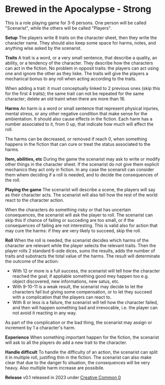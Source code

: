 
# Brewed in the Apocalypse - Strong

This is a role playing game for 3-6 persons. One person will be called
"Scenarist", while the others will be called "Players".

__Setup__ The players write 8 traits on the character sheet, then they write
the character name.  They should also keep some space for harms, notes, and
anything wlse asked by the scenarist.

__Traits__ A trait is a word, or a very small sentence, that describe a
quality, an ability, or a tendency of the character.  They describe how the
characters can act in the fiction. No problem in opposit traits: the players
can act using one and ignore the other as they liske. The traits will give the
players a mechanical bonus to any roll when acting according to the traits.

When adding a trait: it must conceptually linked to 2 previous ones (skip this
for the first 4 traits); the same trait can not be repeated for the same
character; delete an old traint when there are more than 16.

__Harms__ An harm is a word or small sentence that represent physical injuries,
mental stress, or any other negative condition that make sense for the
ambientation.  It should also cause effects in the fiction. Each harm has a
number associated to it, from 0 up, that indicate how much will affect the roll.

The harms can be decreased, or removed if reach 0, when something happens in
the fiction that can cure or treat the status associated to the harms.

__Item, abilities, etc__ During the game the scenarist may ask to write or
modify other things in the character sheet. If the scenarist do not give them
explicit mechanics they act only in fiction. In any case the scenarsit can
consider them whem deciding if a roll is needed, and to decide the consequences
of the roll.

__Playing the game__ The scenarist will describe a scene, the players will say
as their character acts. The scenarist will also tell how the rest of the world
react to the character action.

When the characters do something risky or that has uncertain consequences, the
scenarist will ask the player to roll. The scenarist can skip this if chance
of failing or succeding are too small, or if the consequences of failing are
not interesting. This is valid also for action that may cure the harms: if they
are very likely to succeed, skip the  roll.

__Roll__ When the roll is needed, the scenarist decides which harms of the
character are relevant while the player selects the relevant traits.  Then the
player rolls 2 standard 6-side dices, sums the results, adds the number of
traits and substracts the total value of the harms. The result will determinate
the outcome of the action:

- With 12 or more is a full success, the scenarist will tell how the character
  reached the goal; if appliable something good mey happen too e.g. object
  discovered, new informations, new satus, etc.
- With 9-10-11 is a weak result, the scenarist may decide to let the characters
  fail but giving some compensation, or to let they succeed with a complication
  that the players can react to.
- With 8 or less is a failure, the scenarist will tell how the character failed,
  and then will happen something bad and irrevocable, i.e. the player can not
  avoid it reacting in any way.

As part of the complication or the bad thing, the scenarist may assign or
increment by 1 a character's harm.

__Experience__ When something important happen for the fiction, the scenarist
will ask to all the players do add a new trait to the character.

__Handle difficult__ To handle the difficulty of an action, the scenarist can
split it in multiple roll, justifing thin in the fiction. The scenarist can
also make clear that due to the danger fo situation, the consequences will be
very heavy. Also multiple harm increase are possibile.

__Release__ v0.1 released in 2023  under [Creative Common 0](https://creativecommons.org/share-your-work/public-domain/cc0/)

